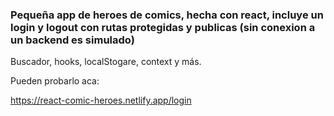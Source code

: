 ### Pequeña app de heroes de comics, hecha con react, incluye un login y logout con rutas protegidas y publicas (sin conexion a un backend es simulado)
Buscador, hooks, localStogare, context y más.

Pueden probarlo aca:

https://react-comic-heroes.netlify.app/login
